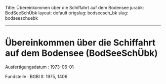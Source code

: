 Title: Übereinkommen über die Schiffahrt auf dem Bodensee
jurabk: BodSeeSchÜbk
layout: default
origslug: bodseesch_bk
slug: bodseeschuebk

---

# Übereinkommen über die Schiffahrt auf dem Bodensee (BodSeeSchÜbk)

Ausfertigungsdatum
:   1973-06-01

Fundstelle
:   BGBl II: 1975, 1406


